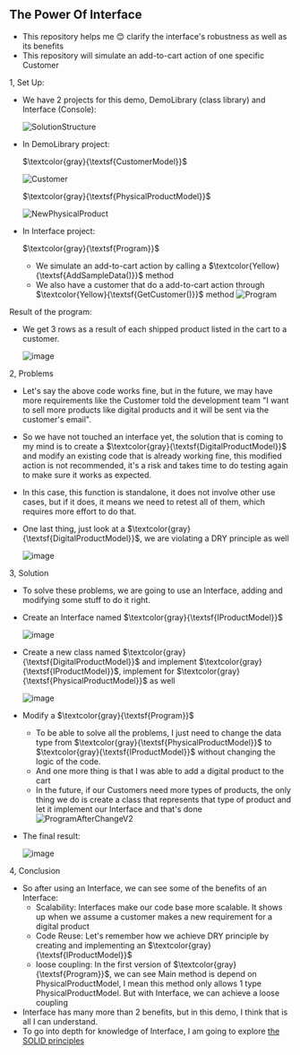 ## The Power Of Interface
- This repository helps me :blush: clarify the interface's robustness as well as its benefits
- This repository will simulate an add-to-cart action of one specific Customer

1, Set Up:
- We have 2 projects for this demo, DemoLibrary (class library) and Interface (Console):
 
  ![SolutionStructure](https://github.com/ninehnineh/ThePowerOfInterface/assets/103179810/5e129f57-d1d0-461b-a846-c8ea3a06f480)

- In DemoLibrary project:

  $\textcolor{gray}{\textsf{CustomerModel}}$

  ![Customer](https://github.com/ninehnineh/ThePowerOfInterface/assets/103179810/d474cf52-a120-4089-92c2-74aa05e04aeb)

  $\textcolor{gray}{\textsf{PhysicalProductModel}}$

  ![NewPhysicalProduct](https://github.com/ninehnineh/ThePowerOfInterface/assets/103179810/4f1d3762-e3df-418a-bf6c-36788e654917)

- In Interface project:

  $\textcolor{gray}{\textsf{Program}}$
  - We simulate an add-to-cart action by calling a $\textcolor{Yellow}{\textsf{AddSampleData()}}$ method
  - We also have a customer that do a add-to-cart action through $\textcolor{Yellow}{\textsf{GetCustomer()}}$ method
    ![Program](https://github.com/ninehnineh/ThePowerOfInterface/assets/103179810/7ea9d022-e821-401a-9c82-ade91fe7c374)

Result of the program:
- We get 3 rows as a result of each shipped product listed in the cart to a customer. 
  
  ![image](https://github.com/ninehnineh/ThePowerOfInterface/assets/103179810/4ff62427-7ef5-44ee-b499-5199ef7699e4)

2, Problems
- Let's say the above code works fine, but in the future, we may have more requirements like the Customer told the development team "I want to sell more products like digital products and it will be sent via the customer's email".
- So we have not touched an interface yet, the solution that is coming to my mind is to create a $\textcolor{gray}{\textsf{DigitalProductModel}}$ and modify an existing code that is already working fine, this modified action is not recommended, it's a risk and takes time to do testing again to make sure it works as expected.
- In this case, this function is standalone, it does not involve other use cases, but if it does, it means we need to retest all of them, which requires more effort to do that.
- One last thing, just look at a $\textcolor{gray}{\textsf{DigitalProductModel}}$, we are violating a DRY principle as well 
  
    ![image](https://github.com/ninehnineh/ThePowerOfInterface/assets/103179810/bfb3af44-9998-49f1-9b34-d0fb1b8da74b)
  
3, Solution
- To solve these problems, we are going to use an Interface, adding and modifying some stuff to do it right.
- Create an Interface named $\textcolor{gray}{\textsf{IProductModel}}$

   ![image](https://github.com/ninehnineh/ThePowerOfInterface/assets/103179810/78e8ba68-3326-41ee-957c-67a83f1f8467)
  
- Create a new class named $\textcolor{gray}{\textsf{DigitalProductModel}}$ and implement $\textcolor{gray}{\textsf{IProductModel}}$, implement for $\textcolor{gray}{\textsf{PhysicalProductModel}}$ as well

   ![image](https://github.com/ninehnineh/ThePowerOfInterface/assets/103179810/117ca627-e103-4936-9856-18fad6c24e12)

- Modify a $\textcolor{gray}{\textsf{Program}}$
   - To be able to solve all the problems, I just need to change the data type from $\textcolor{gray}{\textsf{PhysicalProductModel}}$ to $\textcolor{gray}{\textsf{IProductModel}}$ without changing the logic of the code.
   - And one more thing is that I was able to add a digital product to the cart
   - In the future, if our Customers need more types of products, the only thing we do is create a class that represents that type of product and let it implement our Interface and that's done 
     ![ProgramAfterChangeV2](https://github.com/ninehnineh/ThePowerOfInterface/assets/103179810/ee75c54f-86d4-4de8-8476-3a917a78300d)

- The final result:

  ![image](https://github.com/ninehnineh/ThePowerOfInterface/assets/103179810/df22f66c-4a4e-441d-8114-1c475f176c3b)

4, Conclusion
- So after using an Interface, we can see some of the benefits of an Interface:
  - Scalability: Interfaces make our code base more scalable. It shows up when we assume a customer makes a new requirement for a digital product
  - Code Reuse: Let's remember how we achieve DRY principle by creating and implementing an $\textcolor{gray}{\textsf{IProductModel}}$
  - loose coupling: In the first version of $\textcolor{gray}{\textsf{Program}}$, we can see Main method is depend on PhysicalProductModel, I mean this method only allows 1 type PhysicalProductModel. But with Interface, we can achieve a loose coupling
- Interface has many more than 2 benefits, but in this demo, I think that is all I can understand.
- To go into depth for knowledge of Interface, I am going to explore [the SOLID principles](https://github.com/ninehnineh/Understand-Solid-P)

